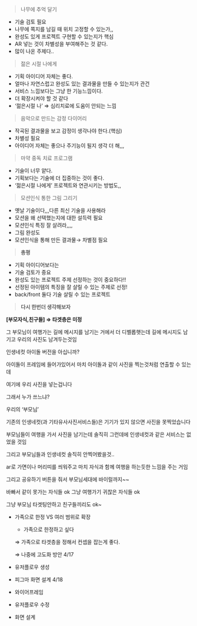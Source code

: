 > 나무에 추억 달기
> 
- 기술 검토 필요
- 나무에 쪽지를 남길 때 위치 고정할 수 있는가,,
- 완성도 있게 프로젝트 구현할 수 있는지가 핵심
- AR 넣는 것이 차별성을 부여해주는 것 같다.
- 많이 나온 주제다..

> 젊은 시절 나에게
> 
- 기획 아이디어 자체는 좋다.
- 얼마나 자연스럽고 완성도 있는 결과물을 만들 수 있는지가 관건
- 서비스 느낌보다는 그냥 한 기능느낌이다.
- 더 확장시켜야 할 것 같다
- ‘젊은시절 나’ ⇒ 심리치료에 도움이 안되는 느낌

> 음악으로 만드는 감정 다이어리
> 
- 작곡된 결과물을 보고 감정이 생각나야 한다.(핵심)
- 차별성 필요
- 아이디어 자체는 좋으나 주기능이 될지 생각 더 해,,,

> 마약 중독 치료 프로그램
> 
- 기술이 너무 얕다.
- 기획보다는 기술에 더 집중하는 것이 좋다.
- ‘젊은시절 나에게’ 프로젝트와 연관시키는 방법도,,

> 모션인식 통한 그림 그리기
> 
- 옛날 기술이다,,,다른 최신 기술을 사용해라
- 모션을 왜 선택했는지에 대한 설득력 필요
- 모션인식 특징 잘 살려라,,,,
- 그림 완성도
- 모션인식을 통해 만든 결과물→ 차별점 필요

> **총평**
> 
- 기획 아이디어보다는
- 기술 검토가 중요
- 완성도 있는 프로젝트 주제 선정하는 것이 중요하다!!
- 선정된 아이템의 특징을 잘 살릴 수 있는 주제로 선정!
- back/front 둘다 기술 살릴 수 있는 프로젝트

> **다시 한번더 생각해보자**

**[부모자식,친구들] ⇒ 타겟층은 미정**

그 부모님이 여행가는 길에 메시지를 남기는 거에서 더 디벨롭햇는데 길에 메시지도 남기고 우리의 사진도 남겨두는것임

인생네컷 아이돌 버전을 아십니까?

아이돌이 프레임에 들어가있어서 마치 아이돌과 같이 사진을 찍는것처럼 연출할 수 있는데

여기에 우리 사진을 넣는겁니다

그래서 누가 쓰느냐?

우리의 ‘부모님’

기존의 인생네컷(과 기타유사사진서비스들)은 기기가 있지 않으면 사진을 못찍었습니다

부모님들이 여행을 가서 사진을 남기는데 솔직히 그런데에 인생네컷과 같은 서비스는 없었을 것임

그리고 부모님들과 인생네컷 솔직히 안찍어봤을것..

ar로 가면이나 머리띠를 씌워주고 마치 자식과 함께 여행을 하는듯한 느낌을 주는 거임

그리고 공유하기 버튼을 줘서 부모님세대에 바이럴까지~~

바빠서 같이 못가는 자식들 ok 그냥 여행가기 귀찮은 자식들 ok

그냥 부모님 타겟팅안하고 친구들끼리도 ok~

- 가족으로 한정 VS 여러 범위로 확장
    - 가족으로 한정하고 싶다
    
     ⇒ 가족으로 타겟층을 정해서 컨셉을 잡는게 좋다. 
    
     ⇒ 나중에 고도화 방안
4/17
- 유저플로우 생성
- 피그마 화면 설계
4/18
- 와이어프레임
- 유저플로우 수정
- 화면 설계

